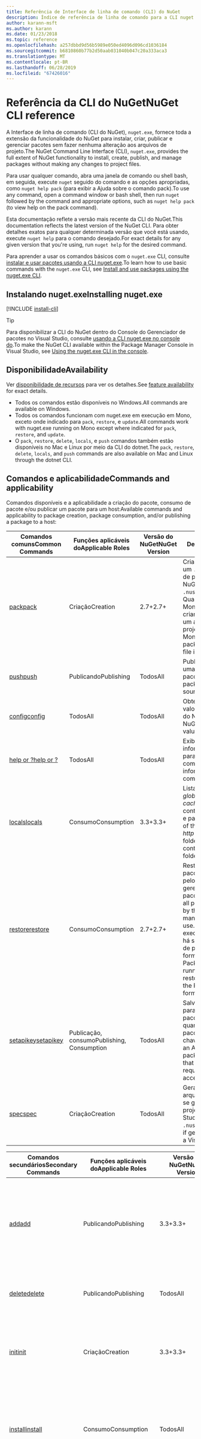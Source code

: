```yaml
---
title: Referência de Interface de linha de comando (CLI) do NuGet
description: Índice de referência de linha de comando para a CLI nuget.exe
author: karann-msft
ms.author: karann
ms.date: 01/23/2018
ms.topic: reference
ms.openlocfilehash: a257dbbd9d56b5989e050ed4096d096cd1036184
ms.sourcegitcommit: b6810860b77b2d50aab031040b047c20a333aca3
ms.translationtype: MT
ms.contentlocale: pt-BR
ms.lasthandoff: 06/28/2019
ms.locfileid: "67426016"
---
```

# <a name="nuget-cli-reference"></a><span data-ttu-id="2a4b6-103">Referência da CLI do NuGet</span><span class="sxs-lookup"><span data-stu-id="2a4b6-103">NuGet CLI reference</span></span>

<span data-ttu-id="2a4b6-104">A Interface de linha de comando (CLI do NuGet), `nuget.exe`, fornece toda a extensão da funcionalidade do NuGet para instalar, criar, publicar e gerenciar pacotes sem fazer nenhuma alteração aos arquivos de projeto.</span><span class="sxs-lookup"><span data-stu-id="2a4b6-104">The NuGet Command Line Interface (CLI), `nuget.exe`, provides the full extent of NuGet functionality to install, create, publish, and manage packages without making any changes to project files.</span></span>

<span data-ttu-id="2a4b6-105">Para usar qualquer comando, abra uma janela de comando ou shell bash, em seguida, execute `nuget` seguido do comando e as opções apropriadas, como `nuget help pack` (para exibir a Ajuda sobre o comando pack).</span><span class="sxs-lookup"><span data-stu-id="2a4b6-105">To use any command, open a command window or bash shell, then run `nuget` followed by the command and appropriate options, such as `nuget help pack` (to view help on the pack command).</span></span>

<span data-ttu-id="2a4b6-106">Esta documentação reflete a versão mais recente da CLI do NuGet.</span><span class="sxs-lookup"><span data-stu-id="2a4b6-106">This documentation reflects the latest version of the NuGet CLI.</span></span> <span data-ttu-id="2a4b6-107">Para obter detalhes exatos para qualquer determinada versão que você está usando, execute `nuget help` para o comando desejado.</span><span class="sxs-lookup"><span data-stu-id="2a4b6-107">For exact details for any given version that you're using,  run `nuget help` for the desired command.</span></span>

<span data-ttu-id="2a4b6-108">Para aprender a usar os comandos básicos com o `nuget.exe` CLI, consulte [instalar e usar pacotes usando a CLI nuget.exe](../consume-packages/install-use-packages-nuget-cli.md).</span><span class="sxs-lookup"><span data-stu-id="2a4b6-108">To learn how to use basic commands with the `nuget.exe` CLI, see [Install and use packages using the nuget.exe CLI](../consume-packages/install-use-packages-nuget-cli.md).</span></span>

## <a name="installing-nugetexe"></a><span data-ttu-id="2a4b6-109">Instalando nuget.exe</span><span class="sxs-lookup"><span data-stu-id="2a4b6-109">Installing nuget.exe</span></span>

[!INCLUDE [install-cli](../includes/install-cli.md)]

> [!Tip]
> <span data-ttu-id="2a4b6-110">Para disponibilizar a CLI do NuGet dentro do Console do Gerenciador de pacotes no Visual Studio, consulte [usando a CLI nuget.exe no console do](package-manager-console.md#using-the-nugetexe-cli-in-the-console).</span><span class="sxs-lookup"><span data-stu-id="2a4b6-110">To make the NuGet CLI available within the Package Manager Console in Visual Studio, see [Using the nuget.exe CLI in the console](package-manager-console.md#using-the-nugetexe-cli-in-the-console).</span></span>

## <a name="availability"></a><span data-ttu-id="2a4b6-111">Disponibilidade</span><span class="sxs-lookup"><span data-stu-id="2a4b6-111">Availability</span></span>

<span data-ttu-id="2a4b6-112">Ver [disponibilidade de recursos](../install-nuget-client-tools.md#feature-availability) para ver os detalhes.</span><span class="sxs-lookup"><span data-stu-id="2a4b6-112">See [feature availability](../install-nuget-client-tools.md#feature-availability) for exact details.</span></span>

- <span data-ttu-id="2a4b6-113">Todos os comandos estão disponíveis no Windows.</span><span class="sxs-lookup"><span data-stu-id="2a4b6-113">All commands are available on Windows.</span></span>
- <span data-ttu-id="2a4b6-114">Todos os comandos funcionam com nuget.exe em execução em Mono, exceto onde indicado para `pack`, `restore`, e `update`.</span><span class="sxs-lookup"><span data-stu-id="2a4b6-114">All commands work with nuget.exe running on Mono except where indicated for `pack`, `restore`, and `update`.</span></span>
- <span data-ttu-id="2a4b6-115">O `pack`, `restore`, `delete`, `locals`, e `push` comandos também estão disponíveis no Mac e Linux por meio da CLI do dotnet.</span><span class="sxs-lookup"><span data-stu-id="2a4b6-115">The `pack`, `restore`, `delete`, `locals`, and `push` commands are also available on Mac and Linux through the dotnet CLI.</span></span>

## <a name="commands-and-applicability"></a><span data-ttu-id="2a4b6-116">Comandos e aplicabilidade</span><span class="sxs-lookup"><span data-stu-id="2a4b6-116">Commands and applicability</span></span>

<span data-ttu-id="2a4b6-117">Comandos disponíveis e a aplicabilidade a criação do pacote, consumo de pacote e/ou publicar um pacote para um host:</span><span class="sxs-lookup"><span data-stu-id="2a4b6-117">Available commands and applicability to package creation, package consumption, and/or publishing a package to a host:</span></span>

| <span data-ttu-id="2a4b6-118">Comandos comuns</span><span class="sxs-lookup"><span data-stu-id="2a4b6-118">Common Commands</span></span> | <span data-ttu-id="2a4b6-119">Funções aplicáveis do</span><span class="sxs-lookup"><span data-stu-id="2a4b6-119">Applicable Roles</span></span> | <span data-ttu-id="2a4b6-120">Versão do NuGet</span><span class="sxs-lookup"><span data-stu-id="2a4b6-120">NuGet Version</span></span> | <span data-ttu-id="2a4b6-121">Descrição</span><span class="sxs-lookup"><span data-stu-id="2a4b6-121">Description</span></span> |
| --- | --- | --- | --- |
| [<span data-ttu-id="2a4b6-122">pack</span><span class="sxs-lookup"><span data-stu-id="2a4b6-122">pack</span></span>](cli-ref-pack.md) | <span data-ttu-id="2a4b6-123">Criação</span><span class="sxs-lookup"><span data-stu-id="2a4b6-123">Creation</span></span> | <span data-ttu-id="2a4b6-124">2.7+</span><span class="sxs-lookup"><span data-stu-id="2a4b6-124">2.7+</span></span> | <span data-ttu-id="2a4b6-125">Cria um pacote NuGet de um `.nuspec` ou arquivo de projeto.</span><span class="sxs-lookup"><span data-stu-id="2a4b6-125">Creates a NuGet package from a `.nuspec` or project file.</span></span> <span data-ttu-id="2a4b6-126">Quando em execução no Mono, não há suporte criando um pacote em um arquivo de projeto.</span><span class="sxs-lookup"><span data-stu-id="2a4b6-126">When running on Mono, creating a package from a project file is not supported.</span></span> |
| [<span data-ttu-id="2a4b6-127">push</span><span class="sxs-lookup"><span data-stu-id="2a4b6-127">push</span></span>](cli-ref-push.md) | <span data-ttu-id="2a4b6-128">Publicando</span><span class="sxs-lookup"><span data-stu-id="2a4b6-128">Publishing</span></span> | <span data-ttu-id="2a4b6-129">Todos</span><span class="sxs-lookup"><span data-stu-id="2a4b6-129">All</span></span> | <span data-ttu-id="2a4b6-130">Publica um pacote para uma origem de pacote.</span><span class="sxs-lookup"><span data-stu-id="2a4b6-130">Publishes a package to a package source.</span></span> |
| [<span data-ttu-id="2a4b6-131">config</span><span class="sxs-lookup"><span data-stu-id="2a4b6-131">config</span></span>](cli-ref-config.md) | <span data-ttu-id="2a4b6-132">Todos</span><span class="sxs-lookup"><span data-stu-id="2a4b6-132">All</span></span> | <span data-ttu-id="2a4b6-133">Todos</span><span class="sxs-lookup"><span data-stu-id="2a4b6-133">All</span></span> | <span data-ttu-id="2a4b6-134">Obtém ou define os valores de configuração do NuGet.</span><span class="sxs-lookup"><span data-stu-id="2a4b6-134">Gets or sets NuGet configuration values.</span></span> |
| [<span data-ttu-id="2a4b6-135">help or ?</span><span class="sxs-lookup"><span data-stu-id="2a4b6-135">help or ?</span></span>](cli-ref-help.md) | <span data-ttu-id="2a4b6-136">Todos</span><span class="sxs-lookup"><span data-stu-id="2a4b6-136">All</span></span> | <span data-ttu-id="2a4b6-137">Todos</span><span class="sxs-lookup"><span data-stu-id="2a4b6-137">All</span></span> | <span data-ttu-id="2a4b6-138">Exibe a Ajuda de informações ou ajuda para um comando.</span><span class="sxs-lookup"><span data-stu-id="2a4b6-138">Displays help information or help for a command.</span></span> |
| [<span data-ttu-id="2a4b6-139">locals</span><span class="sxs-lookup"><span data-stu-id="2a4b6-139">locals</span></span>](cli-ref-locals.md) | <span data-ttu-id="2a4b6-140">Consumo</span><span class="sxs-lookup"><span data-stu-id="2a4b6-140">Consumption</span></span> | <span data-ttu-id="2a4b6-141">3.3+</span><span class="sxs-lookup"><span data-stu-id="2a4b6-141">3.3+</span></span> | <span data-ttu-id="2a4b6-142">Lista os locais do *global-packages*, *http-cache*, e *temp* limpa o conteúdo dessas pastas e pastas.</span><span class="sxs-lookup"><span data-stu-id="2a4b6-142">Lists locations of the *global-packages*, *http-cache*, and *temp* folders and clears the contents of those folders.</span></span> |
| [<span data-ttu-id="2a4b6-143">restore</span><span class="sxs-lookup"><span data-stu-id="2a4b6-143">restore</span></span>](cli-ref-restore.md) | <span data-ttu-id="2a4b6-144">Consumo</span><span class="sxs-lookup"><span data-stu-id="2a4b6-144">Consumption</span></span> | <span data-ttu-id="2a4b6-145">2.7+</span><span class="sxs-lookup"><span data-stu-id="2a4b6-145">2.7+</span></span> | <span data-ttu-id="2a4b6-146">Restaura todos os pacotes referenciados pelo formato de gerenciamento de pacote em uso.</span><span class="sxs-lookup"><span data-stu-id="2a4b6-146">Restores all packages referenced by the package management format in use.</span></span> <span data-ttu-id="2a4b6-147">Quando em execução no Mono, não há suporte a restauração de pacotes usando o formato PackageReference.</span><span class="sxs-lookup"><span data-stu-id="2a4b6-147">When running on Mono, restoring packages using the PackageReference format is not supported.</span></span> |
| [<span data-ttu-id="2a4b6-148">setapikey</span><span class="sxs-lookup"><span data-stu-id="2a4b6-148">setapikey</span></span>](cli-ref-setapikey.md) | <span data-ttu-id="2a4b6-149">Publicação, consumo</span><span class="sxs-lookup"><span data-stu-id="2a4b6-149">Publishing, Consumption</span></span> | <span data-ttu-id="2a4b6-150">Todos</span><span class="sxs-lookup"><span data-stu-id="2a4b6-150">All</span></span> | <span data-ttu-id="2a4b6-151">Salva uma chave de API para uma fonte de pacote especificado quando essa origem do pacote requer uma chave de acesso.</span><span class="sxs-lookup"><span data-stu-id="2a4b6-151">Saves an API key for a given package source when that package source requires a key for access.</span></span> |
| [<span data-ttu-id="2a4b6-152">spec</span><span class="sxs-lookup"><span data-stu-id="2a4b6-152">spec</span></span>](cli-ref-spec.md) | <span data-ttu-id="2a4b6-153">Criação</span><span class="sxs-lookup"><span data-stu-id="2a4b6-153">Creation</span></span> | <span data-ttu-id="2a4b6-154">Todos</span><span class="sxs-lookup"><span data-stu-id="2a4b6-154">All</span></span> | <span data-ttu-id="2a4b6-155">Gera um `.nuspec` de arquivo, usando tokens se gerar o arquivo de um projeto do Visual Studio.</span><span class="sxs-lookup"><span data-stu-id="2a4b6-155">Generates a `.nuspec` file, using tokens if generating the file from a Visual Studio project.</span></span> |

| <span data-ttu-id="2a4b6-156">Comandos secundários</span><span class="sxs-lookup"><span data-stu-id="2a4b6-156">Secondary Commands</span></span> | <span data-ttu-id="2a4b6-157">Funções aplicáveis do</span><span class="sxs-lookup"><span data-stu-id="2a4b6-157">Applicable Roles</span></span> | <span data-ttu-id="2a4b6-158">Versão do NuGet</span><span class="sxs-lookup"><span data-stu-id="2a4b6-158">NuGet Version</span></span> | <span data-ttu-id="2a4b6-159">Descrição</span><span class="sxs-lookup"><span data-stu-id="2a4b6-159">Description</span></span> |
| --- | --- | --- | --- |
| [<span data-ttu-id="2a4b6-160">add</span><span class="sxs-lookup"><span data-stu-id="2a4b6-160">add</span></span>](cli-ref-add.md) | <span data-ttu-id="2a4b6-161">Publicando</span><span class="sxs-lookup"><span data-stu-id="2a4b6-161">Publishing</span></span> | <span data-ttu-id="2a4b6-162">3.3+</span><span class="sxs-lookup"><span data-stu-id="2a4b6-162">3.3+</span></span> | <span data-ttu-id="2a4b6-163">Adiciona um pacote a uma fonte de pacote não HTTP usando o layout hierárquico.</span><span class="sxs-lookup"><span data-stu-id="2a4b6-163">Adds a package to a non-HTTP package source using hierarchical layout.</span></span> <span data-ttu-id="2a4b6-164">Para fontes HTTP, use *push*.</span><span class="sxs-lookup"><span data-stu-id="2a4b6-164">For HTTP sources, use *push*.</span></span> |
| [<span data-ttu-id="2a4b6-165">delete</span><span class="sxs-lookup"><span data-stu-id="2a4b6-165">delete</span></span>](cli-ref-delete.md) | <span data-ttu-id="2a4b6-166">Publicando</span><span class="sxs-lookup"><span data-stu-id="2a4b6-166">Publishing</span></span> | <span data-ttu-id="2a4b6-167">Todos</span><span class="sxs-lookup"><span data-stu-id="2a4b6-167">All</span></span> | <span data-ttu-id="2a4b6-168">Remove ou retira da lista um pacote a partir de uma origem de pacote.</span><span class="sxs-lookup"><span data-stu-id="2a4b6-168">Removes or unlists a package from a package source.</span></span> |
| [<span data-ttu-id="2a4b6-169">init</span><span class="sxs-lookup"><span data-stu-id="2a4b6-169">init</span></span>](cli-ref-init.md) | <span data-ttu-id="2a4b6-170">Criação</span><span class="sxs-lookup"><span data-stu-id="2a4b6-170">Creation</span></span> | <span data-ttu-id="2a4b6-171">3.3+</span><span class="sxs-lookup"><span data-stu-id="2a4b6-171">3.3+</span></span> | <span data-ttu-id="2a4b6-172">Adiciona os pacotes de uma pasta a uma fonte de pacote usando o layout hierárquico.</span><span class="sxs-lookup"><span data-stu-id="2a4b6-172">Adds packages from a folder to a package source using hierarchical layout.</span></span> |
| [<span data-ttu-id="2a4b6-173">install</span><span class="sxs-lookup"><span data-stu-id="2a4b6-173">install</span></span>](cli-ref-install.md) | <span data-ttu-id="2a4b6-174">Consumo</span><span class="sxs-lookup"><span data-stu-id="2a4b6-174">Consumption</span></span> | <span data-ttu-id="2a4b6-175">Todos</span><span class="sxs-lookup"><span data-stu-id="2a4b6-175">All</span></span> | <span data-ttu-id="2a4b6-176">Instala um pacote com o atual do projeto, mas não modifica os projetos ou fazer referência a arquivos.</span><span class="sxs-lookup"><span data-stu-id="2a4b6-176">Installs a package into the current project but does not modify projects or reference files.</span></span> |
| [<span data-ttu-id="2a4b6-177">list</span><span class="sxs-lookup"><span data-stu-id="2a4b6-177">list</span></span>](cli-ref-list.md) | <span data-ttu-id="2a4b6-178">Consumo, talvez de publicação</span><span class="sxs-lookup"><span data-stu-id="2a4b6-178">Consumption, perhaps Publishing</span></span> | <span data-ttu-id="2a4b6-179">Todos</span><span class="sxs-lookup"><span data-stu-id="2a4b6-179">All</span></span> | <span data-ttu-id="2a4b6-180">Exibe os pacotes de uma origem específica.</span><span class="sxs-lookup"><span data-stu-id="2a4b6-180">Displays packages from a given source.</span></span> |
| [<span data-ttu-id="2a4b6-181">mirror</span><span class="sxs-lookup"><span data-stu-id="2a4b6-181">mirror</span></span>](cli-ref-mirror.md) | <span data-ttu-id="2a4b6-182">Publicando</span><span class="sxs-lookup"><span data-stu-id="2a4b6-182">Publishing</span></span> | <span data-ttu-id="2a4b6-183">Preterido no 3.2 e superior</span><span class="sxs-lookup"><span data-stu-id="2a4b6-183">Deprecated in 3.2+</span></span> | <span data-ttu-id="2a4b6-184">Espelha um pacote e suas dependências de uma fonte para um repositório de destino.</span><span class="sxs-lookup"><span data-stu-id="2a4b6-184">Mirrors a package and its dependencies from a source to a target repository.</span></span> |
| [<span data-ttu-id="2a4b6-185">sources</span><span class="sxs-lookup"><span data-stu-id="2a4b6-185">sources</span></span>](cli-ref-sources.md) | <span data-ttu-id="2a4b6-186">Consumo, a publicação</span><span class="sxs-lookup"><span data-stu-id="2a4b6-186">Consumption, Publishing</span></span> | <span data-ttu-id="2a4b6-187">Todos</span><span class="sxs-lookup"><span data-stu-id="2a4b6-187">All</span></span> | <span data-ttu-id="2a4b6-188">Gerencia as origens de pacote em arquivos de configuração.</span><span class="sxs-lookup"><span data-stu-id="2a4b6-188">Manages package sources in configuration files.</span></span> |
| [<span data-ttu-id="2a4b6-189">update</span><span class="sxs-lookup"><span data-stu-id="2a4b6-189">update</span></span>](cli-ref-update.md) | <span data-ttu-id="2a4b6-190">Consumo</span><span class="sxs-lookup"><span data-stu-id="2a4b6-190">Consumption</span></span> | <span data-ttu-id="2a4b6-191">Todos</span><span class="sxs-lookup"><span data-stu-id="2a4b6-191">All</span></span> | <span data-ttu-id="2a4b6-192">Pacotes de um projeto é atualizado para versões mais recentes disponíveis.</span><span class="sxs-lookup"><span data-stu-id="2a4b6-192">Updates a project's packages to the latest available versions.</span></span> <span data-ttu-id="2a4b6-193">Não tem suporte durante a execução em Mono.</span><span class="sxs-lookup"><span data-stu-id="2a4b6-193">Not supported when running on Mono.</span></span> |

<span data-ttu-id="2a4b6-194">Comandos diferentes de fazer uso de vários [variáveis de ambiente](cli-ref-environment-variables.md).</span><span class="sxs-lookup"><span data-stu-id="2a4b6-194">Different commands make use of various [Environment variables](cli-ref-environment-variables.md).</span></span>

<span data-ttu-id="2a4b6-195">Comandos da CLI do NuGet por funções aplicáveis:</span><span class="sxs-lookup"><span data-stu-id="2a4b6-195">NuGet CLI commands by applicable roles:</span></span>

| <span data-ttu-id="2a4b6-196">Função</span><span class="sxs-lookup"><span data-stu-id="2a4b6-196">Role</span></span> | <span data-ttu-id="2a4b6-197">Comandos</span><span class="sxs-lookup"><span data-stu-id="2a4b6-197">Commands</span></span> |
| --- | --- |
| <span data-ttu-id="2a4b6-198">Consumo</span><span class="sxs-lookup"><span data-stu-id="2a4b6-198">Consumption</span></span> | <span data-ttu-id="2a4b6-199">`config`, `help`, `install`, `list`, `locals`, `restore`, `setapikey`, `sources`, `update`</span><span class="sxs-lookup"><span data-stu-id="2a4b6-199">`config`, `help`, `install`, `list`, `locals`, `restore`, `setapikey`, `sources`, `update`</span></span> |
| <span data-ttu-id="2a4b6-200">Criação</span><span class="sxs-lookup"><span data-stu-id="2a4b6-200">Creation</span></span> | <span data-ttu-id="2a4b6-201">`config`, `help`, `init`, `pack`, `spec`</span><span class="sxs-lookup"><span data-stu-id="2a4b6-201">`config`, `help`, `init`, `pack`, `spec`</span></span> |
| <span data-ttu-id="2a4b6-202">Publicando</span><span class="sxs-lookup"><span data-stu-id="2a4b6-202">Publishing</span></span> | <span data-ttu-id="2a4b6-203">`add`, `config`, `delete`, `help`, `list`, `push`, `setapikey`, `sources`</span><span class="sxs-lookup"><span data-stu-id="2a4b6-203">`add`, `config`, `delete`, `help`, `list`, `push`, `setapikey`, `sources`</span></span> |

<span data-ttu-id="2a4b6-204">Os desenvolvedores preocupados apenas com o consumo de pacotes, por exemplo, só precisam compreender esse subconjunto de comandos do NuGet.</span><span class="sxs-lookup"><span data-stu-id="2a4b6-204">Developers concerned only with consuming packages, for example, need only understand that subset of NuGet commands.</span></span>

> [!Note]
> <span data-ttu-id="2a4b6-205">Nomes de opção de comando diferenciam maiusculas de minúsculas.</span><span class="sxs-lookup"><span data-stu-id="2a4b6-205">Command option names are case-insensitive.</span></span> <span data-ttu-id="2a4b6-206">As opções que foram preteridas não estão incluídas nesta referência, como `NoPrompt` (substituído por `NonInteractive`) e `Verbose` (substituído por `Verbosity`).</span><span class="sxs-lookup"><span data-stu-id="2a4b6-206">Options that are deprecated are not included in this reference, such as `NoPrompt` (replaced by `NonInteractive`) and `Verbose` (replaced by `Verbosity`).</span></span>

